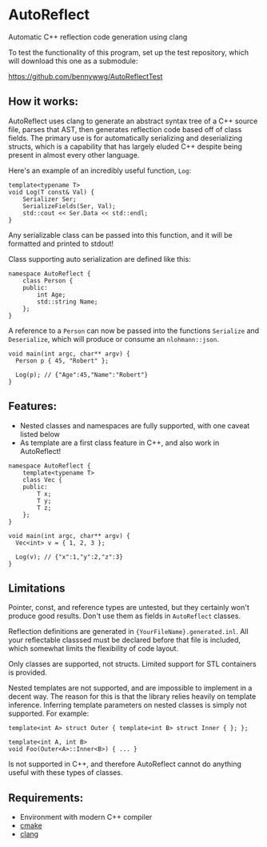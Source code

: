 # AutoReflect
Automatic C++ reflection code generation using clang

To test the functionality of this program, set up the test repository, which will download this one as a submodule:

https://github.com/bennywwg/AutoReflectTest

## How it works:
AutoReflect uses clang to generate an abstract syntax tree of a C++ source file, parses that AST, then generates reflection code based off of class fields. The primary use is for automatically serializing and deserializing structs, which is a capability that has largely eluded C++ despite being present in almost every other language.

Here's an example of an incredibly useful function, `Log`:
```
template<typename T>
void Log(T const& Val) {
    Serializer Ser;
    SerializeFields(Ser, Val);
    std::cout << Ser.Data << std::endl;
}
```

Any serializable class can be passed into this function, and it will be formatted and printed to stdout!

Class supporting auto serialization are defined like this:
```
namespace AutoReflect {
    class Person {
    public:
        int Age;
        std::string Name;
    };
}
```
A reference to a `Person` can now be passed into the functions `Serialize` and `Deserialize`, which will produce or consume an `nlohmann::json`.
```
void main(int argc, char** argv) {
  Person p { 45, "Robert" };
  
  Log(p); // {"Age":45,"Name":"Robert"}
}
```

## Features:
- Nested classes and namespaces are fully supported, with one caveat listed below
- As template are a first class feature in C++, and also work in AutoReflect!
```
namespace AutoReflect {
    template<typename T>
    class Vec {
    public:
        T x;
        T y;
        T z;
    };
}

void main(int argc, char** argv) {
  Vec<int> v = { 1, 2, 3 };
  
  Log(v); // {"x":1,"y":2,"z":3}
}
```

## Limitations
Pointer, const, and reference types are untested, but they certainly won't produce good results. Don't use them as fields in `AutoReflect` classes.

Reflection definitions are generated in `{YourFileName}.generated.inl`. All your reflectable classsed must be declared before that file is included, which somewhat limits the flexibility of code layout.

Only classes are supported, not structs. Limited support for STL containers is provided.

Nested templates are not supported, and are impossible to implement in a decent way. The reason for this is that the library relies heavily on template inference. Inferring template parameters on nested classes is simply not supported. For example:
```
template<int A> struct Outer { template<int B> struct Inner { }; };

template<int A, int B>
void Foo(Outer<A>::Inner<B>) { ... }
```

Is not supported in C++, and therefore AutoReflect cannot do anything useful with these types of classes.

## Requirements:
- Environment with modern C++ compiler
- [cmake](https://cmake.org/)
- [clang](https://clang.llvm.org/)
